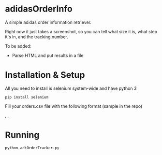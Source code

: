 # adidasOrderInfo

A simple adidas order information retriever.

Right now it just takes a screenshot, so you can tell what size it is, what step it's in, and the tracking number.

To be added:

* Parse HTML and put results in a file

# Installation & Setup

All you need to install is selenium system-wide and have python 3

```
pip install selenium
```

Fill your orders.csv file with the following format (sample in the repo)

<ordernum>,<email>
<ordernum2>,<email2>

# Running

```
python adiOrderTracker.py
```
